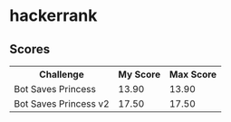 hackerrank
==========

## Scores

<table>
  <tr>
    <th>Challenge</th>
    <th>My Score</th>
    <th>Max Score</th>
  </tr>
  <tr>
    <td>Bot Saves Princess</td>
    <td>13.90</td>
    <td>13.90</td>
  </tr>
  <tr>
    <td>Bot Saves Princess v2</td>
    <td>17.50</td>
    <td>17.50</td>
  </tr>
</table>

